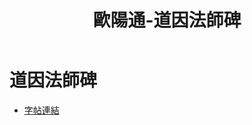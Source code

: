 ﻿---
title: '歐陽通-道因法師碑'
tags: ['歐陽通尸', '碑刻', '楷書']
order: 8
---
# 道因法師碑
* [字帖連結](https://openmuseum.tw/muse/digi_object/db881fc0b579f5275dff79570323699b)